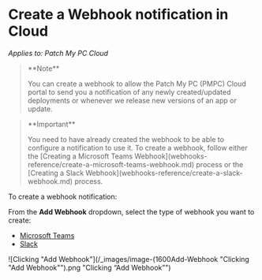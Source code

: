 # Create a Webhook notification in Cloud

_Applies to: Patch My PC Cloud_

<blockquote class="wp-block-quote">
<p>**Note**</p>
<p>You can create a webhook to allow the Patch My PC (PMPC) Cloud portal to send you a notification of any newly created/updated deployments or whenever we release new versions of an app or update.</p>
</blockquote>

<blockquote class="wp-block-quote">
<p>**Important**</p>
<p>You need to have already created the webhook to be able to configure a notification to use it. To create a webhook, follow either the [Creating a Microsoft Teams Webhook](webhooks-reference/create-a-microsoft-teams-webhook.md) process or the [Creating a Slack Webhook](webhooks-reference/create-a-slack-webhook.md) process.</p>
</blockquote>

To create a webhook notification:

From the **Add Webhook** dropdown, select the type of webhook you want to create:

* [Microsoft Teams](create-a-microsoft-teams-webhook-notification-in-cloud.md)
* [Slack](create-a-slack-webhook-notification-in-cloud.md)

![Clicking "Add Webhook"](/_images/image-(1600Add-Webhook "Clicking \"Add Webhook\"").png "Clicking “Add Webhook”")